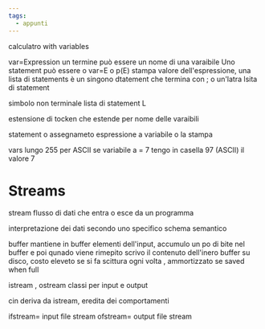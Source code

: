 ```yaml
---
tags:
  - appunti
---
```

calculatro with variables

var=Expression
un termine può essere un nome di una varaibile
Uno statement può essere o var=E o p(E) stampa valore dell'espressione, 
una lista di statements è un singono dtatement che termina con ; o un'latra lsita di statement

simbolo non terminale lista di statement L

estensione di tocken che estende per nome delle varaibili

statement o assegnameto espressione a variabile 
o la stampa

vars lungo 255 per ASCII se variabile a = 7 tengo in casella 97 (ASCII) il valore 7

# Streams

stream flusso di dati che entra o esce da un programma

interpretazione dei dati secondo uno specifico schema semantico

buffer mantiene in buffer elementi dell'input, 
accumulo un po di bite nel buffer e poi qunado viene rimepito scrivo il contenuto dell'inero buffer su disco, costo eleveto se si fa scittura ogni volta , ammortizzato se saved when full

istream , ostream classi per input e output

cin deriva da istream, eredita dei comportamenti

ifstream= input file stream
ofstream= output file stream


